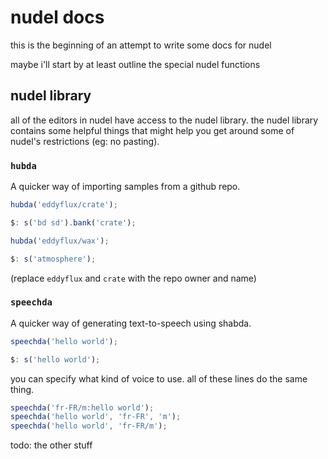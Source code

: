 # nudel docs

this is the beginning of an attempt to write some docs for nudel

maybe i'll start by at least outline the special nudel functions

## nudel library

all of the editors in nudel have access to the nudel library. the nudel library contains some helpful things that might help you get around some of nudel's restrictions (eg: no pasting).

### `hubda`

A quicker way of importing samples from a github repo.

```js
hubda('eddyflux/crate');

$: s('bd sd').bank('crate');
```

```js
hubda('eddyflux/wax');

$: s('atmosphere');
```

(replace `eddyflux` and `crate` with the repo owner and name)

### `speechda`

A quicker way of generating text-to-speech using shabda.

```js
speechda('hello world');

$: s('hello world');
```

you can specify what kind of voice to use. all of these lines do the same thing.

```js
speechda('fr-FR/m:hello world');
speechda('hello world', 'fr-FR', 'm');
speechda('hello world', 'fr-FR/m');
```

todo: the other stuff
